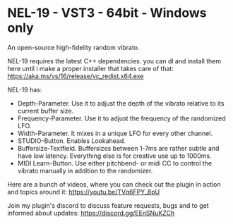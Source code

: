 # NEL-19 - VST3 - 64bit - Windows only
An open-source high-fidelity random vibrato.


NEL-19 requires the latest C++ dependencies. you can dl and install them here until i make a proper installer that takes care of that:
https://aka.ms/vs/16/release/vc_redist.x64.exe

NEL-19 has:

- Depth-Parameter. Use it to adjust the depth of the vibrato relative to its current buffer size.
- Frequency-Parameter. Use it to adjust the frequency of the randomized LFO.
- Width-Parameter. It mixes in a unique LFO for every other channel.
- STUDIO-Button. Enables Lookahead.
- Buffersize-Textfield. Buffersizes between 1-7ms are rather subtle and have low latency. Everything else is for creative use up to 1000ms.
- MIDI Learn-Button. Use either pitchbend- or midi CC to control the vibrato manually in addition to the randomizer.

Here are a bunch of videos, where you can check out the plugin in action and topics around it:
https://youtu.be/TVq6FPY_8pU

Join my plugin's discord to discuss feature requests, bugs and to get informed about updates:
https://discord.gg/EEnSNuKZCh
